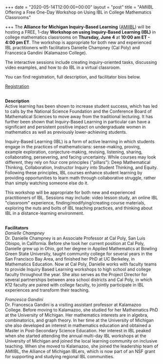 +++
date = "2020-05-14T12:00:00+00:00"
layout = "post"
title = "AMIIBL Offering a Free One-Day Workshop on Using IBL in College Mathematics Classrooms"

+++
The <b>Alliance for Michigan Inquiry-Based Learning</b> (<a href="https://www.amiibl.org/">AMIIBL</a>) will be hosting a FREE, 1-day <b>Workshop on using Inquiry-Based Learning (IBL)</b> in college mathematics classrooms on <b>Thursday, June 4</b> at <b>10:00 am ET - 4:00 pm ET</b>. The workshop is appropriate for both new and experienced IBL practitioners with facilitators Danielle Champney (Cal Poly) and Francesca Gandini (Kalamazoo College).</br>

The interactive sessions include creating inquiry-oriented tasks, discussing video examples, and how to do IBL in a virtual classroom.</br>

You can find registration, full description, and facilitator bios below.

<a href="https://docs.google.com/forms/d/e/1FAIpQLSdFBBRrd35lF8lIlRUHhpKP0KE1nfiL0cIFfVUT-NQ3_lKheg/viewform?usp=sf_link">Registration</a></br></br>

<b>Description</b></br>
Active learning has been shown to increase student success, which has led to calls by the National Science Foundation and the Conference Board of Mathematical Sciences to move away from the traditional lecturing. It has further been shown that Inquiry-Based Learning
in particular can have a significant and persistent positive impact on undergraduate women in mathematics as well as previously lower-achieving students.</br>

Inquiry-Based Learning (IBL) is a form of active learning in which students engage in the practices of mathematicians: sense-making, proving, example exploration, conjecture-making, revising, listening, sharing, collaborating, persevering, and facing uncertainty. While courses may look different, they rely on four core principles ("pillars”): Deep Mathematical Thinking, Collaboration, Instructor Inquiry into Student Thinking, and Equity. Following these principles, IBL courses enhance student learning by providing opportunities to
learn math through collaborative struggle, rather than simply watching someone else do it.</br>

This workshop will be appropriate for both new and experienced practitioners of IBL. Sessions may include: video lesson study, an online IBL "classroom" experience, finding/modifying/creating course materials, exploring the nuts and bolts of IBL teaching practices, and thinking about IBL in a distance-learning environment.</br></br>

<b>Facilitators</b></br>
<i>Danielle Champney</i></br>
Dr. Danielle Champney is an Associate Professor at Cal Poly, San Luis Obispo, in California. Before she took her current position at Cal Poly, Danielle grew up in Ohio, got her degree in Applied Mathematics at Bowling Green State University, taught community college
for several years in the San Francisco Bay Area, and finished her PhD at UC Berkeley, in Mathematics Education. Now at Cal Poly, Danielle works with faculty teams to provide Inquiry Based Learning workshops to high school and college faculty throughout the
year. She also serves as the Project Director for several partnerships between area school districts and Cal Poly, in which K12 faculty are paired with college faculty, to jointly participate in IBL experiences and transform their teaching.</br>

<i>Francesca Gandini</i></br>
Dr. Francesca Gandini is a visiting assistant professor at Kalamazoo College. Before moving to Kalamazoo, she studied for her Mathematics PhD at the University of Michigan. Her mathematics interests are in algebra, combinatorics, and graph theory. In her time at
the University of Michigan she also developed an interest in mathematics education and obtained a Master in Post-Secondary Science Education. Her interest in IBL peaked when she started attending the annual multi-day IBL workshops at the University of Michigan
and joined the local learning community on inclusive teaching. When she moved to Kalamazoo, she joined the leadership team of AMIIBL, the Alliance of Michigan IBLers, which is now part of an NSF grant for supporting and studying regional IBL communities.
